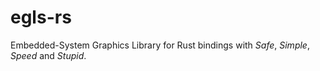 ﻿egls-rs
=======

Embedded-System Graphics Library for Rust bindings with *Safe*, *Simple*, *Speed* and *Stupid*.
